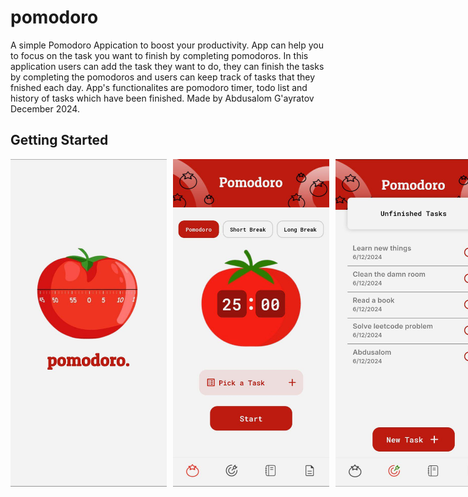# pomodoro

A simple Pomodoro Appication to boost your productivity. App can help you to focus on the task you want to finish by completing pomodoros. In this application users can add the task they want to do, they can finish the tasks by completing the pomodoros and users can keep track of tasks that they fnished each day. App's functionalites are pomodoro timer, todo list and history of tasks which have been finished. Made by Abdusalom G'ayratov December 2024.

## Getting Started

<div style="display: flex; gap: 10px;">
  <img src="assets/images/review/img1.jpg" alt="Alt text" width="250" style="display: inline-block;" />
    <img src="assets/images/review/img2.jpg" alt="Alt text" width="250" style="display: inline-block;" />
    <img src="assets/images/review/img3.jpg" alt="Alt text" width="250" style="display: inline-block;" />
     <img src="assets/images/review/img4.jpg" alt="Alt text" width="250" style="display: inline-block;" />
      <img src="assets/images/review/img5.jpg" alt="Alt text" width="250" style="display: inline-block;" />
       <img src="assets/images/review/img6.jpg" alt="Alt text" width="250" style="display: inline-block;" />
        <img src="assets/images/review/img7.jpg" alt="Alt text" width="250" style="display: inline-block;" />
         <img src="assets/images/review/img8.jpg" alt="Alt text" width="250" style="display: inline-block;" />
          <img src="assets/images/review/img9.jpg" alt="Alt text" width="250" style="display: inline-block;" />
</div>
